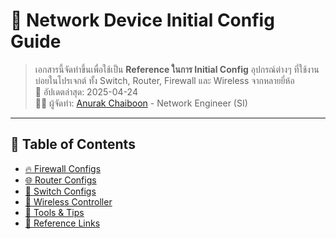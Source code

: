 # 📘 Network Device Initial Config Guide

> เอกสารนี้จัดทำขึ้นเพื่อใช้เป็น **Reference ในการ Initial Config** อุปกรณ์ต่างๆ ที่ใช้งานบ่อยในโปรเจกต์ ทั้ง Switch, Router, Firewall และ Wireless จากหลายยี่ห้อ  
> 📅 อัปเดตล่าสุด: 2025-04-24  
> 👨‍💻 ผู้จัดทำ: [Anurak Chaiboon](https://github.com/) - Network Engineer (SI)

---

## 📑 Table of Contents

- [🔥 Firewall Configs](firewall-configs.md)
- [🌐 Router Configs](router-configs.md)
- [🔀 Switch Configs](switch-configs.md)
- [📡 Wireless Controller](wireless-controller.md)
- [🔧 Tools & Tips](tools-and-tips.md)
- [📎 Reference Links](reference-links.md)
